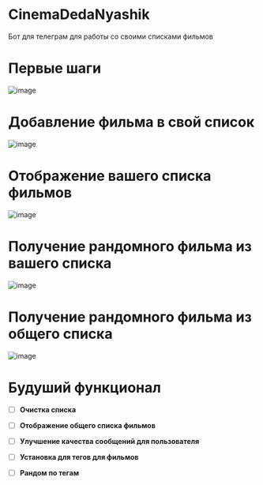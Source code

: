 # CinemaDedaNyashik
Бот для телеграм для работы со своими списками фильмов

# Первые шаги
![image](https://github.com/user-attachments/assets/105659e4-f021-4c5a-9175-d79ab5ce42be)

# Добавление фильма в свой список
![image](https://github.com/user-attachments/assets/155be79c-8ef1-4062-955a-d18053c55573)

# Отображение вашего списка фильмов
![image](https://github.com/user-attachments/assets/615317e4-7966-42d4-868b-e66c8452d643)

# Получение рандомного фильма из вашего списка
![image](https://github.com/user-attachments/assets/15146365-094e-4063-8f64-8ea6a89cdcee)

# Получение рандомного фильма из общего списка
![image](https://github.com/user-attachments/assets/25ce13ed-5c48-42fd-98bf-f8152c721e7f)

# Будуший функционал
- [ ] **Очистка списка**
- [ ] **Отображение общего списка фильмов**
- [ ] **Улучшение качества сообщений для пользователя**
- [ ] **Установка для тегов для фильмов**
- [ ] **Рандом по тегам**

